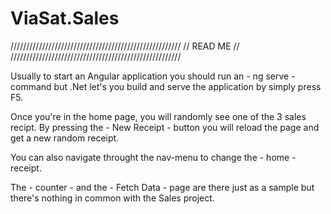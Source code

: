 # ViaSat.Sales

﻿//////////////////////////////////////////////////////
//	        	       READ ME		                     //
//////////////////////////////////////////////////////

Usually to start an Angular application you should run 
an - ng serve - command but .Net let's you build and 
serve the application by simply press F5.

Once you're in the home page, you will randomly see 
one of the 3 sales recipt. 
By pressing the - New Receipt - button you will reload 
the page and get a new random receipt.

You can also navigate throught the nav-menu to change 
the - home - receipt.

The - counter - and the - Fetch Data - page are there 
just as a sample but there's nothing in common with
the Sales project.
